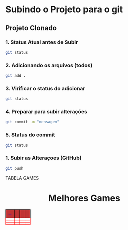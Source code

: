 # Subindo o Projeto para o git 
## Projeto Clonado

### 1. Status Atual antes de Subir

```bash
git status

``` 
### 2. Adicionando os arquivos  (todos)

```bash
git add .

``` 
### 3. Virificar o status do adicionar

```bash
git status

``` 
### 4. Preparar para subir alterações

```bash
git commit -m "mensagem"

``` 
### 5. Status do commit

```bash
git status

``` 
### 1. Subir as Alteraçoes (GitHub)

```bash
git push

```

TABELA GAMES 

<html>
<head>
    <title></title>
    <style>
        table{
            font-family: arial;
            width: 100%;
        }
        th/* , td */{
            border: 1px solid black;
            background-color: rgb(192, 53, 53);
            color:blue
        }
        td {
            border:1px solid red
        }
      </style>
    </head>
    <body>
        <h1 style="text-align:center;">Melhores Games</h1>
        <table>
            <tr>
                <th>--</th>
                <th></th>
                <th></th>
                <th></th>
                </tr>
                <tr>
                    <td></td>
                    <td></td>
                    <td></td>
                    <td></td>
                </tr>
                <tr>
                    <td></td>
                    <td></td>
                    <td></td>
                    <td></td>
                </tr>
                <tr>
                    <td></td>
                    <td></td>
                    <td></td>
                    <td></td>
                </tr>
        </table>
    </body>
    </html>
